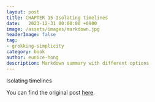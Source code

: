 ```yaml
---
layout: post
title: CHAPTER 15 Isolating timelines
date:   2023-12-31 00:00:00 +0900
image: /assets/images/markdown.jpg
headerImage: false
tag:
- grokking-simplicity
category: book
author: eunice-hong
description: Markdown summary with different options
---
```


Isolating timelines

You can find the original post [here](https://livebook.manning.com/book/grokking-simplicity/chapter-15/).
